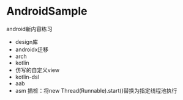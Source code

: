 # AndroidSample

android新内容练习

- design库
- androidx迁移
- arch
- kotlin
- 仿写的自定义view
- kotlin-dsl
- aab
- asm 插桩：将new Thread(Runnable).start()替换为指定线程池执行
